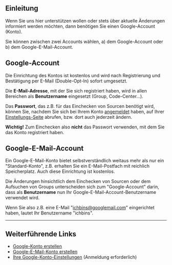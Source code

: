 ## Einleitung ##
Wenn Sie uns hier unterstützen wollen oder stets über aktuelle Änderungen informiert werden möchten, dann benötigen Sie einen Google-Account (Konto).

Sie können zwischen zwei Accounts wählen, a) dem Google-Account oder b) dem Google-E-Mail-Account.


## Google-Account ##
Die Einrichtung des Kontos ist kostenlos und wird nach Registrierung und Bestätigung per E-Mail (Double-Opt-In) sofort umgesetzt.

Die **E-Mail-Adresse**, mit der Sie sich registriert haben, wird in allen Bereichen als **Benutzername** eingesetzt (Group, Code-Center...).

Das **Passwort**, das z.B. für das Einchecken von Sourcen benötigt wird, können Sie, nachdem Sie sich bei Ihrem Konto [angemeldet](https://www.google.com/accounts/Login) haben, auf Ihrer [Einstellungs-Seite](http://code.google.com/hosting/settings) abrufen, bzw. dort auch jederzeit ändern.

**Wichtig!** Zum Einchecken also **nicht** das Passwort verwenden, mit dem Sie das Konto registriert haben.


## Google-E-Mail-Account ##
Ein Google-E-Mail-Konto bietet selbstverständlich weitaus mehr als nur ein "Standard-Konto", z.B. erhalten Sie ein E-Mail-Postfach mit reichlich Speicherplatz. Auch diese Einrichtung ist kostenlos.

Die Änderungen hinsichtlich dem Einchecken von Sourcen oder dem Aufsuchen von Groups unterscheiden sich zum "Google-Account" darin, dass als **Benutzername** nun Ihr Google-E-Mail-Account-Benutzername verwendet wird.

Wenn Sie also z.B. eine E-Mail "ichbins@googlemail.com" eingerichtet haben, lautet Ihr Benutzername "ichbins".



---

## Weiterführende Links ##
  * [Google-Konto erstellen](https://www.google.com/accounts/NewAccount)
  * [Google-E-Mail-Konto erstellen](https://mail.google.com/)
  * [Ihre Google-Konto-Einstellungen](http://code.google.com/hosting/settings) (Anmeldung erforderlich)